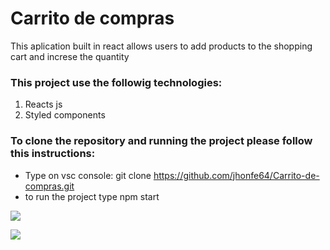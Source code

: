 # Carrito de compras

This aplication built in react allows users to add products to the shopping cart and increse the quantity

### This project use the followig technologies:

1. Reacts js
2. Styled components


### To clone the repository and running the project please follow this instructions:

- Type on vsc console: git clone https://github.com/jhonfe64/Carrito-de-compras.git
- to run the project type npm start



 
![](https://github.com/jhonfe64/postcastChannel/blob/master/carrito1.png?raw=true)
 
![](https://github.com/jhonfe64/postcastChannel/blob/master/carrito2.png?raw=true)
